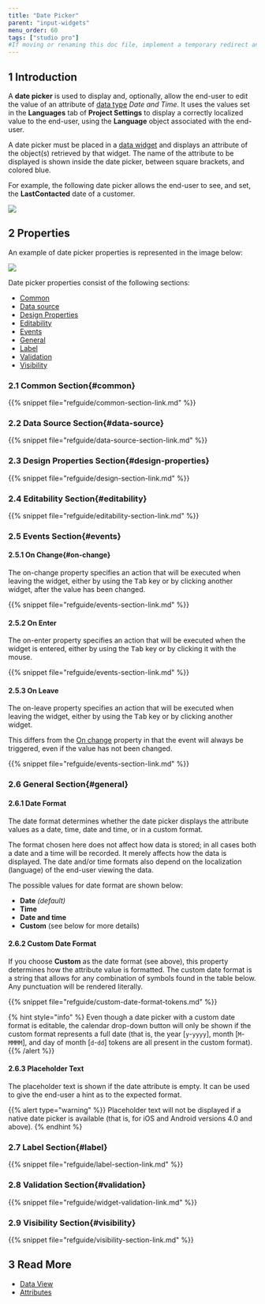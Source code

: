 ```yaml
---
title: "Date Picker"
parent: "input-widgets"
menu_order: 60
tags: ["studio pro"]
#If moving or renaming this doc file, implement a temporary redirect and let the respective team know they should update the URL in the product. See Mapping to Products for more details.
---
```


## 1 Introduction

A **date picker** is used to display and, optionally, allow the end-user to edit the value of an attribute of [data type](data-types) *Date and Time*. It uses the values set in the **Languages** tab of **Project Settings** to display a correctly localized value to the end-user, using the **Language** object associated with the end-user.

A date picker must be placed in a [data widget](data-widgets) and displays an attribute of the object(s) retrieved by that widget. The name of the attribute to be displayed is shown inside the date picker, between square brackets, and colored blue.

For example, the following date picker allows the end-user to see, and set, the **LastContacted** date of a customer.

![](attachments/date-picker/date-picker.png)

## 2 Properties

An example of date picker properties is represented in the image below:

![](attachments/date-picker/date-picker-properties.png)


Date picker properties consist of the following sections:

* [Common](#common)
* [Data source](#data-source)
* [Design Properties](#design-properties)
* [Editability](#editability)
* [Events](#events)
* [General](#general)
* [Label](#label)
* [Validation](#validation)
* [Visibility](#visibility)

### 2.1 Common Section{#common}

{{% snippet file="refguide/common-section-link.md" %}}

### 2.2 Data Source Section{#data-source}

{{% snippet file="refguide/data-source-section-link.md" %}}

### 2.3 Design Properties Section{#design-properties}

{{% snippet file="refguide/design-section-link.md" %}} 

### 2.4 Editability Section{#editability}

{{% snippet file="refguide/editability-section-link.md" %}}

### 2.5 Events Section{#events}

#### 2.5.1 On Change{#on-change}

The on-change property specifies an action that will be executed when leaving the widget, either by using the <kbd>Tab</kbd> key or by clicking another widget, after the value has been changed.

{{% snippet file="refguide/events-section-link.md" %}}

#### 2.5.2 On Enter

The on-enter property specifies an action that will be executed when the widget is entered, either by using the <kbd>Tab</kbd> key or by clicking it with the mouse.

{{% snippet file="refguide/events-section-link.md" %}}

#### 2.5.3 On Leave

The on-leave property specifies an action that will be executed when leaving the widget, either by using the <kbd>Tab</kbd> key or by clicking another widget.

This differs from the [On change](#on-change) property in that the event will always be triggered, even if the value has not been changed.

{{% snippet file="refguide/events-section-link.md" %}}

### 2.6 General Section{#general}

#### 2.6.1 Date Format

The date format determines whether the date picker displays the attribute values as a date, time, date and time, or in a custom format.

The format chosen here does not affect how data is stored; in all cases both a date and a time will be recorded. It merely affects how the data is displayed. The date and/or time formats also depend on the localization (language) of the end-user viewing the data.

The possible values for date format are shown below:

* **Date** *(default)*
* **Time**
* **Date and time**
* **Custom** (see below for more details)

#### 2.6.2 Custom Date Format

If you choose **Custom** as the date format (see above), this property determines how the attribute value is formatted. The custom date format is a string that allows for any combination of symbols found in the table below. Any punctuation will be rendered literally.

{{% snippet file="refguide/custom-date-format-tokens.md" %}}

{% hint style="info" %}
Even though a date picker with a custom date format is editable, the calendar drop-down button will only be shown if the custom format represents a full date (that is, the year [`y`-`yyyy`], month [`M`-`MMMM`], and day of month [`d`-`dd`] tokens are all present in the custom format).
{{% /alert %}}

#### 2.6.3 Placeholder Text

The placeholder text is shown if the date attribute is empty. It can be used to give the end-user a hint as to the expected format.

{{% alert type="warning" %}}
Placeholder text will not be displayed if a native date picker is available (that is, for iOS and Android versions 4.0 and above).
{% endhint %}

### 2.7 Label Section{#label}

{{% snippet file="refguide/label-section-link.md" %}}

### 2.8 Validation Section{#validation}

{{% snippet file="refguide/widget-validation-link.md" %}}

### 2.9 Visibility Section{#visibility}

{{% snippet file="refguide/visibility-section-link.md" %}}

## 3 Read More

*   [Data View](data-view)
*   [Attributes](attributes)
